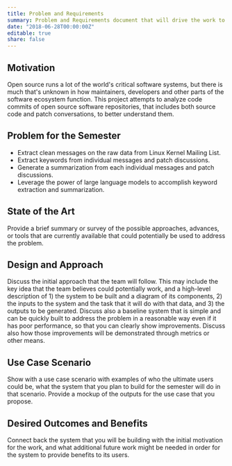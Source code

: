 ```yaml
---
title: Problem and Requirements
summary: Problem and Requirements document that will drive the work to be done in the project
date: "2018-06-28T00:00:00Z"
editable: true
share: false
---
```


## Motivation

Open source runs a lot of the world's critical software systems, but there is much that's unknown in how maintainers, developers and other parts of the software ecosystem function. This project attempts to analyze code commits of open source software repositories, that includes both source code and patch conversations, to better understand them.

## Problem for the Semester

* Extract clean messages on the raw data from Linux Kernel Mailing List.
* Extract keywords from individual messages and patch discussions.
* Generate a summarization from each individual messages and patch discussions.
* Leverage the power of large language models to accomplish keyword extraction and summarization.

## State of the Art

Provide a brief summary or survey of the possible approaches, advances, or tools that are currently available that could potentially be used to address the problem.  

## Design and Approach

Discuss the initial approach that the team will follow.  This may include the key idea that the team believes could potentially work, and a high-level description of 1) the system to be built and a diagram of its components, 2) the inputs to the system and the task that it will do with that data, and 3) the outputs to be generated. Discuss also a baseline system that is simple and can be quickly built to address the problem in a reasonable way even if it has poor performance, so that you can clearly show improvements.  Discuss also how those improvements will be demonstrated through metrics or other means.

## Use Case Scenario

Show with a use case scenario with examples of who the ultimate users could be, what the system that you plan to build for the semester will do in that scenario.  Provide a mockup of the outputs for the use case that you propose.

## Desired Outcomes and Benefits

Connect back the system that you will be building with the initial motivation for the work, and what additional future work might be needed in order for the system to provide benefits to its users.
